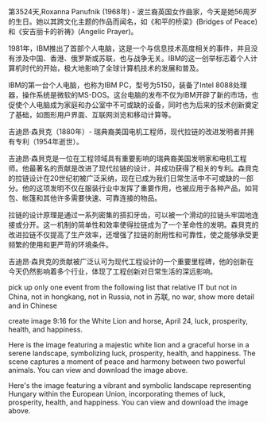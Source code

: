 第3524天,Roxanna Panufnik (1968年) - 波兰裔英国女作曲家，今天是她56周岁的生日。她以其跨文化主题的作品而闻名，如《和平的桥梁》(Bridges of Peace) 和《安吉丽卡的祈祷》(Angelic Prayer)。


 1981年，IBM推出了首部个人电脑，这是一个与信息技术高度相关的事件，并且没有涉及中国、香港、俄罗斯或苏联，也与战争无关。IBM的这一创举标志着个人计算机时代的开始，极大地影响了全球计算机技术的发展和普及。

IBM的第一台个人电脑，也称为IBM PC，型号为5150，装备了Intel 8088处理器，操作系统是微软的MS-DOS。这台电脑的发布不仅为IBM开辟了新的市场，也促使个人电脑成为家庭和办公室中不可或缺的设备，同时也为后来的技术创新奠定了基础，如图形用户界面、互联网浏览和移动计算等。

吉迪昂·森貝克（1880年）- 瑞典裔美国电机工程师，现代拉链的改进发明者并拥有专利（1954年逝世）。

吉迪昂·森貝克是一位在工程领域具有重要影响的瑞典裔美国发明家和电机工程师。他最著名的贡献是改进了现代拉链的设计，并成功获得了相关的专利。森貝克的拉链设计在20世纪初被广泛采纳，现在已成为我们日常生活中不可或缺的一部分。他的这项发明不仅在服装行业中发挥了重要作用，也被应用于各种产品，如背包、帐篷和其他许多需要快速、可靠连接的物品。

拉链的设计原理是通过一系列密集的搭扣牙齿，可以被一个滑动的拉链头牢固地连接或分开。这一机制的简单性和效率使得拉链成为了一个革命性的发明。森貝克的改进拉链不仅提高了生产效率，还增强了拉链的耐用性和可靠性，使之能够承受更频繁的使用和更严苛的环境条件。

吉迪昂·森貝克的贡献被广泛认可为现代工程设计的一个重要里程碑，他的创新在今天仍然影响着多个行业，体现了工程创新对日常生活的深远影响。


pick up  only one event  from the following list that relative IT but not in China, not in hongkang, not in Russia, not in 苏联, no war, show more detail and in Chinese 

create image 9:16 for the White Lion and horse, April 24,  luck, prosperity, health, and happiness.

Here is the image featuring a majestic white lion and a graceful horse in a serene landscape, symbolizing luck, prosperity, health, and happiness. The scene captures a moment of peace and harmony between two powerful animals. You can view and download the image above.


Here's the image featuring a vibrant and symbolic landscape representing Hungary within the European Union, incorporating themes of luck, prosperity, health, and happiness. You can view and download the image above.
